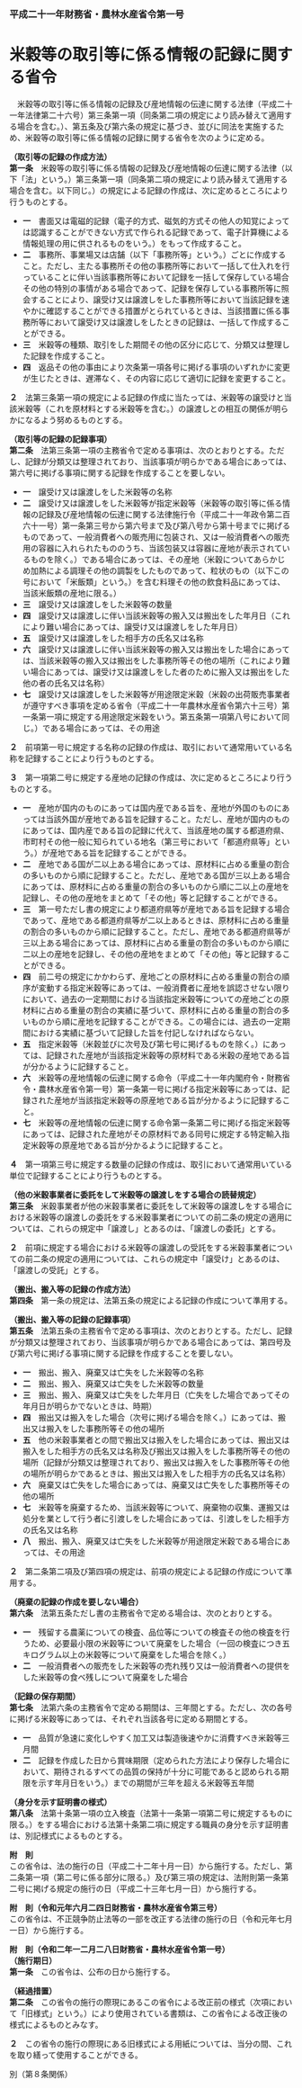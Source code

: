 ### 平成二十一年財務省・農林水産省令第一号  
# 米穀等の取引等に係る情報の記録に関する省令  
　米穀等の取引等に係る情報の記録及び産地情報の伝達に関する法律（平成二十一年法律第二十六号）第三条第一項（同条第二項の規定により読み替えて適用する場合を含む。）、第五条及び第六条の規定に基づき、並びに同法を実施するため、米穀等の取引等に係る情報の記録に関する省令を次のように定める。  
  
**（取引等の記録の作成方法）**  
**第一条**　米穀等の取引等に係る情報の記録及び産地情報の伝達に関する法律（以下「法」という。）第三条第一項（同条第二項の規定により読み替えて適用する場合を含む。以下同じ。）の規定による記録の作成は、次に定めるところにより行うものとする。  
* **一**　書面又は電磁的記録（電子的方式、磁気的方式その他人の知覚によっては認識することができない方式で作られる記録であって、電子計算機による情報処理の用に供されるものをいう。）をもって作成すること。  
* **二**　事務所、事業場又は店舗（以下「事務所等」という。）ごとに作成すること。ただし、主たる事務所その他の事務所等において一括して仕入れを行っていることに伴い当該事務所等において記録を一括して保存している場合その他の特別の事情がある場合であって、記録を保存している事務所等に照会することにより、譲受け又は譲渡しをした事務所等において当該記録を速やかに確認することができる措置がとられているときは、当該措置に係る事務所等において譲受け又は譲渡しをしたときの記録は、一括して作成することができる。  
* **三**　米穀等の種類、取引をした期間その他の区分に応じて、分類又は整理した記録を作成すること。  
* **四**　返品その他の事由により次条第一項各号に掲げる事項のいずれかに変更が生じたときは、遅滞なく、その内容に応じて適切に記録を変更すること。  
  
**２**　法第三条第一項の規定による記録の作成に当たっては、米穀等の譲受けと当該米穀等（これを原材料とする米穀等を含む。）の譲渡しとの相互の関係が明らかになるよう努めるものとする。  
  
**（取引等の記録の記録事項）**  
**第二条**　法第三条第一項の主務省令で定める事項は、次のとおりとする。ただし、記録が分類又は整理されており、当該事項が明らかである場合にあっては、第六号に掲げる事項に関する記録を作成することを要しない。  
* **一**　譲受け又は譲渡しをした米穀等の名称  
* **二**　譲受け又は譲渡しをした米穀等が指定米穀等（米穀等の取引等に係る情報の記録及び産地情報の伝達に関する法律施行令（平成二十一年政令第二百六十一号）第一条第三号から第六号まで及び第八号から第十号までに掲げるものであって、一般消費者への販売用に包装され、又は一般消費者への販売用の容器に入れられたもののうち、当該包装又は容器に産地が表示されているものを除く。）である場合にあっては、その産地（米穀についてあらかじめ加熱による調理その他の調製をしたものであって、粒状のもの（以下この号において「米飯類」という。）を含む料理その他の飲食料品にあっては、当該米飯類の産地に限る。）  
* **三**　譲受け又は譲渡しをした米穀等の数量  
* **四**　譲受け又は譲渡しに伴い当該米穀等の搬入又は搬出をした年月日（これにより難い場合にあっては、譲受け又は譲渡しをした年月日）  
* **五**　譲受け又は譲渡しをした相手方の氏名又は名称  
* **六**　譲受け又は譲渡しに伴い当該米穀等の搬入又は搬出をした場合にあっては、当該米穀等の搬入又は搬出をした事務所等その他の場所（これにより難い場合にあっては、譲受け又は譲渡しをした者のために搬入又は搬出をした他の者の氏名又は名称）  
* **七**　譲受け又は譲渡しをした米穀等が用途限定米穀（米穀の出荷販売事業者が遵守すべき事項を定める省令（平成二十一年農林水産省令第六十三号）第一条第一項に規定する用途限定米穀をいう。第五条第一項第八号において同じ。）である場合にあっては、その用途  
  
**２**　前項第一号に規定する名称の記録の作成は、取引において通常用いている名称を記録することにより行うものとする。  
  
**３**　第一項第二号に規定する産地の記録の作成は、次に定めるところにより行うものとする。  
* **一**　産地が国内のものにあっては国内産である旨を、産地が外国のものにあっては当該外国が産地である旨を記録すること。ただし、産地が国内のものにあっては、国内産である旨の記録に代えて、当該産地の属する都道府県、市町村その他一般に知られている地名（第三号において「都道府県等」という。）が産地である旨を記録することができる。  
* **二**　産地である国が二以上ある場合にあっては、原材料に占める重量の割合の多いものから順に記録すること。ただし、産地である国が三以上ある場合にあっては、原材料に占める重量の割合の多いものから順に二以上の産地を記録し、その他の産地をまとめて「その他」等と記録することができる。  
* **三**　第一号ただし書の規定により都道府県等が産地である旨を記録する場合であって、産地である都道府県等が二以上あるときは、原材料に占める重量の割合の多いものから順に記録すること。ただし、産地である都道府県等が三以上ある場合にあっては、原材料に占める重量の割合の多いものから順に二以上の産地を記録し、その他の産地をまとめて「その他」等と記録することができる。  
* **四**　前二号の規定にかかわらず、産地ごとの原材料に占める重量の割合の順序が変動する指定米穀等にあっては、一般消費者に産地を誤認させない限りにおいて、過去の一定期間における当該指定米穀等についての産地ごとの原材料に占める重量の割合の実績に基づいて、原材料に占める重量の割合の多いものから順に産地を記録することができる。この場合には、過去の一定期間における実績に基づいて記録した旨を付記しなければならない。  
* **五**　指定米穀等（米穀並びに次号及び第七号に掲げるものを除く。）にあっては、記録された産地が当該指定米穀等の原材料である米穀の産地である旨が分かるように記録すること。  
* **六**　米穀等の産地情報の伝達に関する命令（平成二十一年内閣府令・財務省令・農林水産省令第一号）第一条第一号に掲げる指定米穀等にあっては、記録された産地が当該指定米穀等の原産地である旨が分かるように記録すること。  
* **七**　米穀等の産地情報の伝達に関する命令第一条第二号に掲げる指定米穀等にあっては、記録された産地がその原材料である同号に規定する特定輸入指定米穀等の原産地である旨が分かるように記録すること。  
  
**４**　第一項第三号に規定する数量の記録の作成は、取引において通常用いている単位で記録することにより行うものとする。  
  
**（他の米穀事業者に委託をして米穀等の譲渡しをする場合の読替規定）**  
**第三条**　米穀事業者が他の米穀事業者に委託をして米穀等の譲渡しをする場合における米穀等の譲渡しの委託をする米穀事業者についての前二条の規定の適用については、これらの規定中「譲渡し」とあるのは、「譲渡しの委託」とする。  
  
**２**　前項に規定する場合における米穀等の譲渡しの受託をする米穀事業者についての前二条の規定の適用については、これらの規定中「譲受け」とあるのは、「譲渡しの受託」とする。  
  
**（搬出、搬入等の記録の作成方法）**  
**第四条**　第一条の規定は、法第五条の規定による記録の作成について準用する。  
  
**（搬出、搬入等の記録の記録事項）**  
**第五条**　法第五条の主務省令で定める事項は、次のとおりとする。ただし、記録が分類又は整理されており、当該事項が明らかである場合にあっては、第四号及び第六号に掲げる事項に関する記録を作成することを要しない。  
* **一**　搬出、搬入、廃棄又は亡失をした米穀等の名称  
* **二**　搬出、搬入、廃棄又は亡失をした米穀等の数量  
* **三**　搬出、搬入、廃棄又は亡失をした年月日（亡失をした場合であってその年月日が明らかでないときは、時期）  
* **四**　搬出又は搬入をした場合（次号に掲げる場合を除く。）にあっては、搬出又は搬入をした事務所等その他の場所  
* **五**　他の米穀事業者との間で搬出又は搬入をした場合にあっては、搬出又は搬入をした相手方の氏名又は名称及び搬出又は搬入をした事務所等その他の場所（記録が分類又は整理されており、搬出又は搬入をした事務所等その他の場所が明らかであるときは、搬出又は搬入をした相手方の氏名又は名称）  
* **六**　廃棄又は亡失をした場合にあっては、廃棄又は亡失をした事務所等その他の場所  
* **七**　米穀等を廃棄するため、当該米穀等について、廃棄物の収集、運搬又は処分を業として行う者に引渡しをした場合にあっては、引渡しをした相手方の氏名又は名称  
* **八**　搬出、搬入、廃棄又は亡失をした米穀等が用途限定米穀である場合にあっては、その用途  
  
**２**　第二条第二項及び第四項の規定は、前項の規定による記録の作成について準用する。  
  
**（廃棄の記録の作成を要しない場合）**  
**第六条**　法第五条ただし書の主務省令で定める場合は、次のとおりとする。  
* **一**　残留する農薬についての検査、品位等についての検査その他の検査を行うため、必要最小限の米穀等について廃棄をした場合（一回の検査につき五キログラム以上の米穀等について廃棄をした場合を除く。）  
* **二**　一般消費者への販売をした米穀等の売れ残り又は一般消費者への提供をした米穀等の食べ残しについて廃棄をした場合  
  
**（記録の保存期間）**  
**第七条**　法第六条の主務省令で定める期間は、三年間とする。ただし、次の各号に掲げる米穀等にあっては、それぞれ当該各号に定める期間とする。  
* **一**　品質が急速に変化しやすく加工又は製造後速やかに消費すべき米穀等三月間  
* **二**　記録を作成した日から賞味期限（定められた方法により保存した場合において、期待されるすべての品質の保持が十分に可能であると認められる期限を示す年月日をいう。）までの期間が三年を超える米穀等五年間  
  
**（身分を示す証明書の様式）**  
**第八条**　法第十条第一項の立入検査（法第十一条第一項第二号に規定するものに限る。）をする場合における法第十条第二項に規定する職員の身分を示す証明書は、別記様式によるものとする。  
  
**附　則**  
この省令は、法の施行の日（平成二十二年十月一日）から施行する。ただし、第二条第一項（第二号に係る部分に限る。）及び第三項の規定は、法附則第一条第二号に掲げる規定の施行の日（平成二十三年七月一日）から施行する。  
  
**附　則（令和元年六月二四日財務省・農林水産省令第三号）**  
この省令は、不正競争防止法等の一部を改正する法律の施行の日（令和元年七月一日）から施行する。  
  
**附　則（令和二年一二月二八日財務省・農林水産省令第一号）**  
**（施行期日）**  
**第一条**　この省令は、公布の日から施行する。  
  
**（経過措置）**  
**第二条**　この省令の施行の際現にあるこの省令による改正前の様式（次項において「旧様式」という。）により使用されている書類は、この省令による改正後の様式によるものとみなす。  
  
**２**　この省令の施行の際現にある旧様式による用紙については、当分の間、これを取り繕って使用することができる。  
  
別（第８条関係）  

          
        